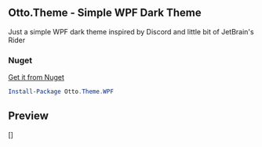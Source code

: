## Otto.Theme - Simple WPF Dark Theme

Just a simple WPF dark theme inspired by Discord and little bit of JetBrain's Rider


### Nuget

[Get it from Nuget](https://www.nuget.org/packages/Otto.Theme.WPF)

```Powershell
Install-Package Otto.Theme.WPF
```

## Preview

[]
